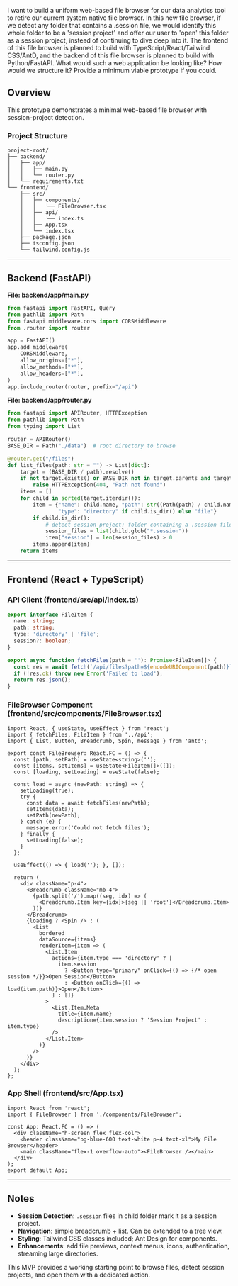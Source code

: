 I want to build a uniform web-based file browser for our data analytics tool to retire our current system native file browser. In this new file browser, if we detect any folder that contains a .session file, we would identify this whole folder to be a 'session project' and offer our user to 'open' this folder as a session project, instead of continuing to dive deep into it. The frontend of this file browser is planned to build with TypeScript/React/Tailwind CSS/AntD, and the backend of this file browser is planned to build with Python/FastAPI. What would such a web application be looking like? How would we structure it? Provide a minimum viable prototype if you could.

## Overview

This prototype demonstrates a minimal web-based file browser with session-project detection.

### Project Structure

```
project-root/
├── backend/
│   ├── app/
│   │   ├── main.py
│   │   └── router.py
│   └── requirements.txt
└── frontend/
    ├── src/
    │   ├── components/
    │   │   └── FileBrowser.tsx
    │   ├── api/
    │   │   └── index.ts
    │   ├── App.tsx
    │   └── index.tsx
    ├── package.json
    ├── tsconfig.json
    └── tailwind.config.js
```

---

## Backend (FastAPI)

**File: backend/app/main.py**

```python
from fastapi import FastAPI, Query
from pathlib import Path
from fastapi.middleware.cors import CORSMiddleware
from .router import router

app = FastAPI()
app.add_middleware(
    CORSMiddleware,
    allow_origins=["*"],
    allow_methods=["*"],
    allow_headers=["*"],
)
app.include_router(router, prefix="/api")
```

**File: backend/app/router.py**

```python
from fastapi import APIRouter, HTTPException
from pathlib import Path
from typing import List

router = APIRouter()
BASE_DIR = Path("./data")  # root directory to browse

@router.get("/files")
def list_files(path: str = "") -> List[dict]:
    target = (BASE_DIR / path).resolve()
    if not target.exists() or BASE_DIR not in target.parents and target != BASE_DIR:
        raise HTTPException(404, "Path not found")
    items = []
    for child in sorted(target.iterdir()):
        item = {"name": child.name, "path": str((Path(path) / child.name)),
                "type": "directory" if child.is_dir() else "file"}
        if child.is_dir():
            # detect session project: folder containing a .session file
            session_files = list(child.glob("*.session"))
            item["session"] = len(session_files) > 0
        items.append(item)
    return items
```

---

## Frontend (React + TypeScript)

### API Client (frontend/src/api/index.ts)

```ts
export interface FileItem {
  name: string;
  path: string;
  type: 'directory' | 'file';
  session?: boolean;
}

export async function fetchFiles(path = ''): Promise<FileItem[]> {
  const res = await fetch(`/api/files?path=${encodeURIComponent(path)}`);
  if (!res.ok) throw new Error('Failed to load');
  return res.json();
}
```

### FileBrowser Component (frontend/src/components/FileBrowser.tsx)

```tsx
import React, { useState, useEffect } from 'react';
import { fetchFiles, FileItem } from '../api';
import { List, Button, Breadcrumb, Spin, message } from 'antd';

export const FileBrowser: React.FC = () => {
  const [path, setPath] = useState<string>('');
  const [items, setItems] = useState<FileItem[]>([]);
  const [loading, setLoading] = useState(false);

  const load = async (newPath: string) => {
    setLoading(true);
    try {
      const data = await fetchFiles(newPath);
      setItems(data);
      setPath(newPath);
    } catch (e) {
      message.error('Could not fetch files');
    } finally {
      setLoading(false);
    }
  };

  useEffect(() => { load(''); }, []);

  return (
    <div className="p-4">
      <Breadcrumb className="mb-4">
        {path.split('/').map((seg, idx) => (
          <Breadcrumb.Item key={idx}>{seg || 'root'}</Breadcrumb.Item>
        ))}
      </Breadcrumb>
      {loading ? <Spin /> : (
        <List
          bordered
          dataSource={items}
          renderItem={item => (
            <List.Item
              actions={item.type === 'directory' ? [
                item.session
                  ? <Button type="primary" onClick={() => {/* open session */}}>Open Session</Button>
                  : <Button onClick={() => load(item.path)}>Open</Button>
              ] : []}
            >
              <List.Item.Meta
                title={item.name}
                description={item.session ? 'Session Project' : item.type}
              />
            </List.Item>
          )}
        />
      )}
    </div>
  );
};
```

### App Shell (frontend/src/App.tsx)

```tsx
import React from 'react';
import { FileBrowser } from './components/FileBrowser';

const App: React.FC = () => (
  <div className="h-screen flex flex-col">
    <header className="bg-blue-600 text-white p-4 text-xl">My File Browser</header>
    <main className="flex-1 overflow-auto"><FileBrowser /></main>
  </div>
);
export default App;
```

---

## Notes

* **Session Detection**: `.session` files in child folder mark it as a session project.
* **Navigation**: simple breadcrumb + list. Can be extended to a tree view.
* **Styling**: Tailwind CSS classes included; Ant Design for components.
* **Enhancements**: add file previews, context menus, icons, authentication, streaming large directories.

This MVP provides a working starting point to browse files, detect session projects, and open them with a dedicated action.
